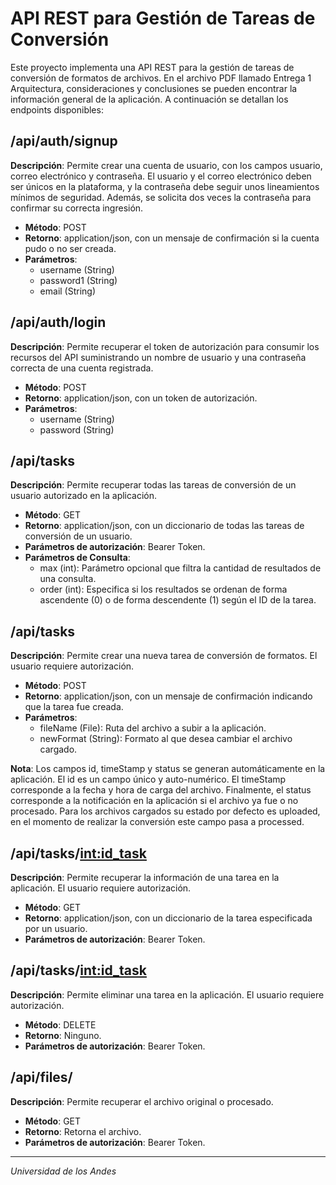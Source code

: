# API REST para Gestión de Tareas de Conversión

Este proyecto implementa una API REST para la gestión de tareas de conversión de formatos de archivos. En el archivo PDF llamado Entrega 1 Arquitectura, consideraciones y conclusiones se pueden encontrar la información general de la aplicación. A continuación se detallan los endpoints disponibles:

## /api/auth/signup

**Descripción**: Permite crear una cuenta de usuario, con los campos usuario, correo electrónico y contraseña. El usuario y el correo electrónico deben ser únicos en la plataforma, y la contraseña debe seguir unos lineamientos mínimos de seguridad. Además, se solicita dos veces la contraseña para confirmar su correcta ingresión.

- **Método**: POST
- **Retorno**: application/json, con un mensaje de confirmación si la cuenta pudo o no ser creada.
- **Parámetros**:
  - username (String)
  - password1 (String)
  - email (String)

## /api/auth/login

**Descripción**: Permite recuperar el token de autorización para consumir los recursos del API suministrando un nombre de usuario y una contraseña correcta de una cuenta registrada.

- **Método**: POST
- **Retorno**: application/json, con un token de autorización.
- **Parámetros**:
  - username (String)
  - password (String)

## /api/tasks

**Descripción**: Permite recuperar todas las tareas de conversión de un usuario autorizado en la aplicación.

- **Método**: GET
- **Retorno**: application/json, con un diccionario de todas las tareas de conversión de un usuario.
- **Parámetros de autorización**: Bearer Token.
- **Parámetros de Consulta**:
  - max (int): Parámetro opcional que filtra la cantidad de resultados de una consulta.
  - order (int): Especifica si los resultados se ordenan de forma ascendente (0) o de forma descendente (1) según el ID de la tarea.

## /api/tasks

**Descripción**: Permite crear una nueva tarea de conversión de formatos. El usuario requiere autorización.

- **Método**: POST
- **Retorno**: application/json, con un mensaje de confirmación indicando que la tarea fue creada.
- **Parámetros**:
  - fileName (File): Ruta del archivo a subir a la aplicación.
  - newFormat (String): Formato al que desea cambiar el archivo cargado.

**Nota**: Los campos id, timeStamp y status se generan automáticamente en la aplicación. El id es un campo único y auto-numérico. El timeStamp corresponde a la fecha y hora de carga del archivo. Finalmente, el status corresponde a la notificación en la aplicación si el archivo ya fue o no procesado. Para los archivos cargados su estado por defecto es uploaded, en el momento de realizar la conversión este campo pasa a processed.

## /api/tasks/<int:id_task>

**Descripción**: Permite recuperar la información de una tarea en la aplicación. El usuario requiere autorización.

- **Método**: GET
- **Retorno**: application/json, con un diccionario de la tarea especificada por un usuario.
- **Parámetros de autorización**: Bearer Token.

## /api/tasks/<int:id_task>

**Descripción**: Permite eliminar una tarea en la aplicación. El usuario requiere autorización.

- **Método**: DELETE
- **Retorno**: Ninguno.
- **Parámetros de autorización**: Bearer Token.

## /api/files/<filename>

**Descripción**: Permite recuperar el archivo original o procesado.

- **Método**: GET
- **Retorno**: Retorna el archivo.
- **Parámetros de autorización**: Bearer Token.

---
*Universidad de los Andes*
